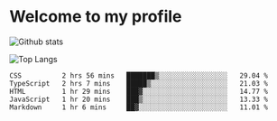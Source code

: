 # Welcome to my profile

![Github stats](https://github-readme-stats.vercel.app/api?username=xinthose&show_icons=true&theme=radical&count_private=true)

![Top Langs](https://github-readme-stats.vercel.app/api/top-langs/?username=xinthose)

<!--START_SECTION:waka-->
```text
CSS          2 hrs 56 mins   ███████▒░░░░░░░░░░░░░░░░░   29.04 % 
TypeScript   2 hrs 7 mins    █████▒░░░░░░░░░░░░░░░░░░░   21.03 % 
HTML         1 hr 29 mins    ███▓░░░░░░░░░░░░░░░░░░░░░   14.77 % 
JavaScript   1 hr 20 mins    ███▒░░░░░░░░░░░░░░░░░░░░░   13.33 % 
Markdown     1 hr 6 mins     ██▓░░░░░░░░░░░░░░░░░░░░░░   11.01 % 
```
<!--END_SECTION:waka-->
